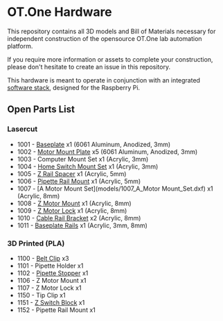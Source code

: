 # OT.One Hardware

This repository contains all 3D models and Bill of Materials necessary for independent construction of the opensource OT.One lab automation platform.

If you require more information or assets to complete your construction, please don't hesitate to create an issue in this repository.

This hardware is meant to operate in conjunction with an integrated [software stack](https://github.com/OpenTrons/otone_central), designed for the Raspberry Pi.

## Open Parts List

### Lasercut

* 1001 - [Baseplate](models/1001_A_Baseplate.dxf) x1 (6061 Aluminum, Anodized, 3mm)
* 1002 - [Motor Mount Plate](models/1002_Motor_Mount_Plate.dxf) x5 (6061 Aluminum, Anodized, 3mm)
* 1003 - Computer Mount Set x1 (Acrylic, 3mm)
* 1004 - [Home Switch Mount Set](models/1004_Home_Switch_Mount_Set.dxf) x1 (Acrylic, 3mm)
* 1005 - [Z Rail Spacer](models/1005_Z_Rail_Spacer.dxf) x1 (Acrylic, 5mm)
* 1006 - [Pipette Rail Mount](models/1006_Pipette_Rail_Mount.dxf) x1 (Acrylic, 5mm)
* 1007 - [A Motor Mount Set](models/1007_A_Motor Mount_Set.dxf) x1 (Acrylic, 8mm)
* 1008 - [Z Motor Mount](models/1008_Z_Motor_Mount.dxf) x1 (Acrylic, 8mm)
* 1009 - [Z Motor Lock](models/1009_Z_Motor_Lock.dxf) x1 (Acrylic, 8mm)
* 1010 - [Cable Rail Bracket](models/1010_Cable_Rail_Bracket_A.stl) x2 (Acrylic, 8mm)
* 1011 - [Baseplate Rails](models/1011_Baseplate_Rails.dxf) x1 (Acrylic, 3mm, 8mm)

### 3D Printed (PLA)

* 1100 - [Belt Clip](models/1100_F_Belt_Clip.stl) x3
* 1101 - Pipette Holder x1
* 1102 - [Pipette Stopper](models/1102_Pipette_Stopper.stl) x1
* 1106 - Z Motor Mount x1
* 1107 - Z Motor Lock x1
* 1150 - Tip Clip x1
* 1151 - [Z Switch Block](models/1151_Z_Switch_F1.stl) x1
* 1152 - Pipette Rail Mount x1